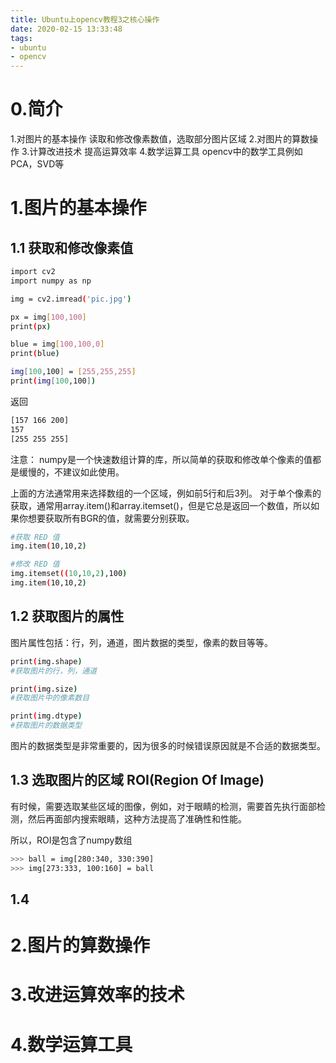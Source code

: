 ```yaml
---
title: Ubuntu上opencv教程3之核心操作
date: 2020-02-15 13:33:48
tags:
- ubuntu
- opencv
---
```

# 0.简介
1.对图片的基本操作
读取和修改像素数值，选取部分图片区域
2.对图片的算数操作
3.计算改进技术
提高运算效率
4.数学运算工具
opencv中的数学工具例如PCA，SVD等

# 1.图片的基本操作
## 1.1 获取和修改像素值
```bash
import cv2
import numpy as np

img = cv2.imread('pic.jpg')

px = img[100,100]
print(px)

blue = img[100,100,0]
print(blue)

img[100,100] = [255,255,255]
print(img[100,100])
```
返回
```bash
[157 166 200]
157
[255 255 255]
```
注意：
numpy是一个快速数组计算的库，所以简单的获取和修改单个像素的值都是缓慢的，不建议如此使用。

上面的方法通常用来选择数组的一个区域，例如前5行和后3列。
对于单个像素的获取，通常用array.item()和array.itemset()，但是它总是返回一个数值，所以如果你想要获取所有BGR的值，就需要分别获取。
```bash
#获取 RED 值
img.item(10,10,2)

#修改 RED 值
img.itemset((10,10,2),100)
img.item(10,10,2)
```

## 1.2 获取图片的属性
图片属性包括：行，列，通道，图片数据的类型，像素的数目等等。
```bash
print(img.shape)
#获取图片的行，列，通道

print(img.size)
#获取图片中的像素数目

print(img.dtype)
#获取图片的数据类型
```
图片的数据类型是非常重要的，因为很多的时候错误原因就是不合适的数据类型。

## 1.3 选取图片的区域 ROI(Region Of Image)
有时候，需要选取某些区域的图像，例如，对于眼睛的检测，需要首先执行面部检测，然后再面部内搜索眼睛，这种方法提高了准确性和性能。

所以，ROI是包含了numpy数组
```bash
>>> ball = img[280:340, 330:390]
>>> img[273:333, 100:160] = ball
```

## 1.4 


# 2.图片的算数操作
# 3.改进运算效率的技术
# 4.数学运算工具
